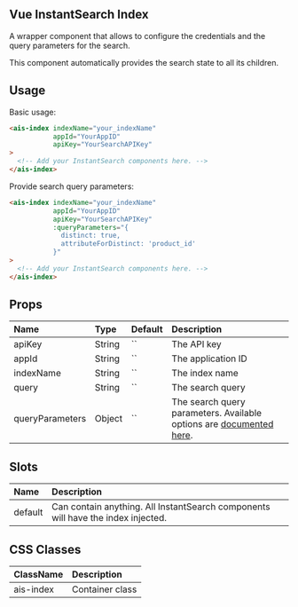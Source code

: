 Vue InstantSearch Index
---

A wrapper component that allows to configure the credentials and the query parameters for the search.

This component automatically provides the search state to all its children.

## Usage

Basic usage:

```html
<ais-index indexName="your_indexName"
           appId="YourAppID"
           apiKey="YourSearchAPIKey"
>
  <!-- Add your InstantSearch components here. -->
</ais-index>
```

Provide search query parameters:

```html
<ais-index indexName="your_indexName"
           appId="YourAppID"
           apiKey="YourSearchAPIKey"
           :queryParameters="{
             distinct: true,
             attributeForDistinct: 'product_id'
           }"
>
  <!-- Add your InstantSearch components here. -->
</ais-index>
```


## Props

| Name            | Type   | Default | Description                                                                                                                                        |
|:----------------|:-------|:--------|:---------------------------------------------------------------------------------------------------------------------------------------------------|
| apiKey          | String | ``      | The API key                                                                                                                                        |
| appId           | String | ``      | The application ID                                                                                                                                 |
| indexName       | String | ``      | The index name                                                                                                                                     |
| query           | String | ``      | The search query                                                                                                                                   |
| queryParameters | Object | ``      | The search query parameters. Available options are [documented here](https://www.algolia.com/doc/api-client/javascript/search/#search-parameters). |

## Slots

| Name    | Description                                                                      |
|:--------|:---------------------------------------------------------------------------------|
| default | Can contain anything. All InstantSearch components will have the index injected. |

## CSS Classes

| ClassName | Description     |
|:----------|:----------------|
| ais-index | Container class |
